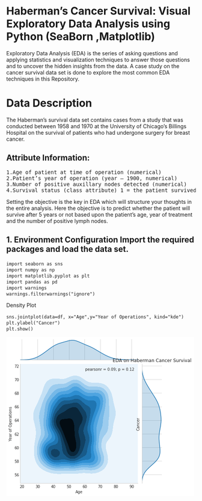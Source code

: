 # Haberman’s Cancer Survival: Visual Exploratory Data Analysis using Python (SeaBorn ,Matplotlib)
Exploratory Data Analysis (EDA) is the series of asking questions and applying statistics and visualization techniques to answer those questions and to uncover the hidden insights from the data. A case study on the cancer survival data set is done to explore the most common EDA techniques in this Repository.
<br>
<h1>Data Description</h1>
The Haberman’s survival data set contains cases from a study that was conducted between 1958 and 1970 at the University of Chicago’s Billings Hospital on the survival of patients who had undergone surgery for breast cancer.
<br>
<h2>Attribute Information:</h2>
<pre>
1.Age of patient at time of operation (numerical)
2.Patient’s year of operation (year — 1900, numerical)
3.Number of positive auxillary nodes detected (numerical)
4.Survival status (class attribute) 1 = the patient survived 5 years or longer 2 = the patient died within 5 years
</pre>
Setting the objective is the key in EDA which will structure your thoughts in the entire analysis. Here the objective is to predict whether the patient will survive after 5 years or not based upon the patient’s age, year of treatment and the number of positive lymph nodes.
<h2>
1. Environment Configuration
Import the required packages and load the data set.</h2>

```
import seaborn as sns
import numpy as np
import matplotlib.pyplot as plt
import pandas as pd
import warnings
warnings.filterwarnings("ignore")
```
<p>Density Plot</p>

```
sns.jointplot(data=df, x="Age",y="Year of Operations", kind="kde")
plt.ylabel("Cancer")
plt.show()
```
<img src="ss.png">
